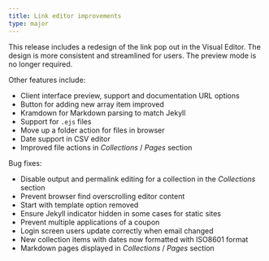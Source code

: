 ```yaml
---
title: Link editor improvements
type: major
---
```


This release includes a redesign of the link pop out in the Visual Editor.
The design is more consistent and streamlined for users. The preview mode is no longer required.

Other features include:

* Client interface preview, support and documentation URL options
* Button for adding new array item improved
* Kramdown for Markdown parsing to match Jekyll
* Support for `.ejs` files
* Move up a folder action for files in browser
* Date support in CSV editor
* Improved file actions in *Collections* / *Pages* section

Bug fixes:

* Disable output and permalink editing for a collection in the *Collections* section
* Prevent browser find overscrolling editor content
* Start with template option removed
* Ensure Jekyll indicator hidden in some cases for static sites
* Prevent multiple applications of a coupon
* Login screen users update correctly when email changed
* New collection items with dates now formatted with ISO8601 format
* Markdown pages displayed in *Collections* / *Pages* section
